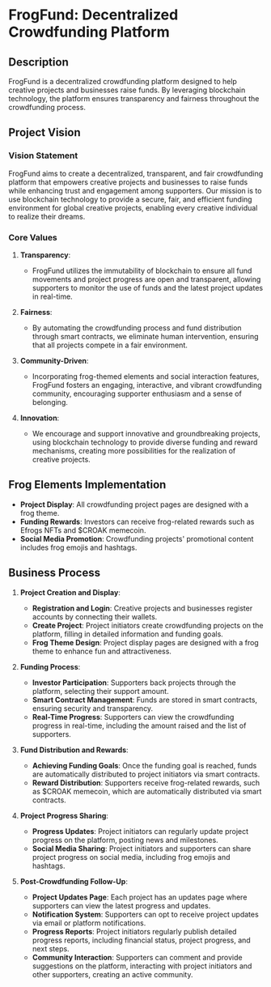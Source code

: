 # FrogFund: Decentralized Crowdfunding Platform

## Description
FrogFund is a decentralized crowdfunding platform designed to help creative projects and businesses raise funds. By leveraging blockchain technology, the platform ensures transparency and fairness throughout the crowdfunding process.

## Project Vision

### Vision Statement
FrogFund aims to create a decentralized, transparent, and fair crowdfunding platform that empowers creative projects and businesses to raise funds while enhancing trust and engagement among supporters. Our mission is to use blockchain technology to provide a secure, fair, and efficient funding environment for global creative projects, enabling every creative individual to realize their dreams.

### Core Values
1. **Transparency**:
    - FrogFund utilizes the immutability of blockchain to ensure all fund movements and project progress are open and transparent, allowing supporters to monitor the use of funds and the latest project updates in real-time.

2. **Fairness**:
    - By automating the crowdfunding process and fund distribution through smart contracts, we eliminate human intervention, ensuring that all projects compete in a fair environment.

3. **Community-Driven**:
    - Incorporating frog-themed elements and social interaction features, FrogFund fosters an engaging, interactive, and vibrant crowdfunding community, encouraging supporter enthusiasm and a sense of belonging.

4. **Innovation**:
    - We encourage and support innovative and groundbreaking projects, using blockchain technology to provide diverse funding and reward mechanisms, creating more possibilities for the realization of creative projects.

## Frog Elements Implementation
- **Project Display**: All crowdfunding project pages are designed with a frog theme.
- **Funding Rewards**: Investors can receive frog-related rewards such as Efrogs NFTs and $CROAK memecoin.
- **Social Media Promotion**: Crowdfunding projects' promotional content includes frog emojis and hashtags.

## Business Process
1. **Project Creation and Display**:
    - **Registration and Login**: Creative projects and businesses register accounts by connecting their wallets.
    - **Create Project**: Project initiators create crowdfunding projects on the platform, filling in detailed information and funding goals.
    - **Frog Theme Design**: Project display pages are designed with a frog theme to enhance fun and attractiveness.

2. **Funding Process**:
    - **Investor Participation**: Supporters back projects through the platform, selecting their support amount.
    - **Smart Contract Management**: Funds are stored in smart contracts, ensuring security and transparency.
    - **Real-Time Progress**: Supporters can view the crowdfunding progress in real-time, including the amount raised and the list of supporters.

3. **Fund Distribution and Rewards**:
    - **Achieving Funding Goals**: Once the funding goal is reached, funds are automatically distributed to project initiators via smart contracts.
    - **Reward Distribution**: Supporters receive frog-related rewards, such as $CROAK memecoin, which are automatically distributed via smart contracts.

4. **Project Progress Sharing**:
    - **Progress Updates**: Project initiators can regularly update project progress on the platform, posting news and milestones.
    - **Social Media Sharing**: Project initiators and supporters can share project progress on social media, including frog emojis and hashtags.

5. **Post-Crowdfunding Follow-Up**:
    - **Project Updates Page**: Each project has an updates page where supporters can view the latest progress and updates.
    - **Notification System**: Supporters can opt to receive project updates via email or platform notifications.
    - **Progress Reports**: Project initiators regularly publish detailed progress reports, including financial status, project progress, and next steps.
    - **Community Interaction**: Supporters can comment and provide suggestions on the platform, interacting with project initiators and other supporters, creating an active community.
